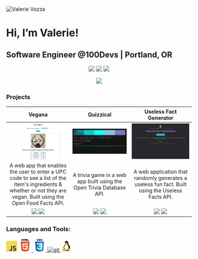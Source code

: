 ![Valerie Vozza](https://user-images.githubusercontent.com/101529105/168498178-d95043b3-bee7-42cc-abf6-e021568c30ad.png)

# Hi, I’m Valerie!
## Software Engineer @100Devs | Portland, OR

<p align="center">
  <a href="https://www.linkedin.com/in/valerievozza"><img src="https://badgen.net/badge/linkedin/valerievozza/cyan"></a>
  <a href="https://www.twitter.com/valerievozza_"><img src ="https://badgen.net/badge/twitter/@valerievozza_/blue"></a>
  <a href="https://valerievozza.netlify.app"><img src="https://badgen.net/badge/portfolio/valerievozza.netlify.app/purple"></a>
</p>
<p align="center">
  <a href="https://www.codewars.com/users/valerievozza"><img src="https://www.codewars.com/users/valerievozza/badges/small"></a>
</p>

### Projects

| Vegana | Quizzical | Useless Fact Generator |
|:------:|:---------:|:----------------------:|
| ![Vegana Screenshot](https://github.com/valerievozza/portfolio/blob/main/images/vegana.png) | ![Quizzical Screenshot](https://github.com/valerievozza/portfolio/blob/main/images/quizzical.png) | ![Useless Facts Screenshot](https://github.com/valerievozza/portfolio/blob/main/images/useless-facts.png) |
| A web app that enables the user to enter a UPC code to see a list of the item's ingredients & whether or not they are vegan. Built using the Open Food Facts API. | A trivia game in a web app built using the Open Trivia Database API. | A web application that randomly generates a useless fun fact. Built using the Useless Facts API. |
| <a href="https://github.com/valerievozza/vegana"><img src="https://badgen.net/badge/icon/Repo/cyan?icon=github&label"></a> <a href="https://vegana.netlify.app"><img src="https://badgen.net/badge/🌐 /Website/purple"></a> | <a href="https://github.com/valerievozza/quizzical"><img src="https://badgen.net/badge/icon/Repo/cyan?icon=github&label"></a> <a href="https://quizzical-trivia-game.netlify.app"><img src="https://badgen.net/badge/🌐 /Website/purple"></a> | <a href="https://github.com/valerievozza/useless-facts"><img src="https://badgen.net/badge/icon/Repo/cyan?icon=github&label"></a> <a href="https://useless-facts.netlify.app"><img src="https://badgen.net/badge/🌐 /Website/purple"></a> |

<h3 align="left">Languages and Tools:</h3>
<p align="left"><img src="https://raw.githubusercontent.com/devicons/devicon/master/icons/javascript/javascript-original.svg" alt="javascript" width="30" height="30"/> </a> <a href="https://www.w3.org/html/" target="_blank" rel="noreferrer"> <img src="https://raw.githubusercontent.com/devicons/devicon/master/icons/html5/html5-original-wordmark.svg" alt="html5" width="35" height="35"/> </a> <a href="https://www.w3schools.com/css/" target="_blank" rel="noreferrer"> <img src="https://raw.githubusercontent.com/devicons/devicon/master/icons/css3/css3-original-wordmark.svg" alt="css3" width="35" height="35"/> </a> <a href="https://git-scm.com/" target="_blank" rel="noreferrer"> <img src="https://www.vectorlogo.zone/logos/git-scm/git-scm-icon.svg" alt="git" width="30" height="30"/> </a> <a href="https://www.linux.org/" target="_blank" rel="noreferrer"> <img src="https://raw.githubusercontent.com/devicons/devicon/master/icons/linux/linux-original.svg" alt="linux" width="30" height="30"/> </a> </p>
